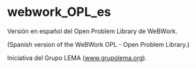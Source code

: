# webwork_OPL_es
Versión en español del Open Problem Library de WeBWork.

(Spanish version of the WeBWork OPL - Open Problem Library.)

Iniciativa del Grupo LEMA (www.grupolema.org).
